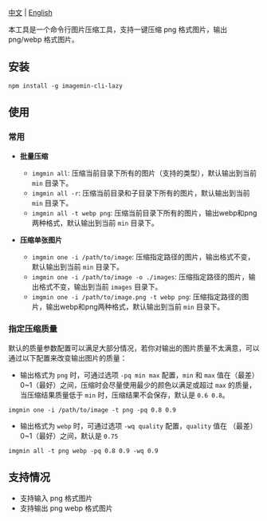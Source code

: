 [中文](./README.zh.md) | [English](./README.md)

本工具是一个命令行图片压缩工具，支持一键压缩 png 格式图片，输出 png/webp 格式图片。

## 安装

```
npm install -g imagemin-cli-lazy
```

## 使用

### 常用

- **批量压缩**

  - `imgmin all`: 压缩当前目录下所有的图片（支持的类型），默认输出到当前 `min` 目录下。
  - `imgmin all -r`: 压缩当前目录和子目录下所有的图片，默认输出到当前 `min` 目录下。
  - `imgmin all -t webp png`: 压缩当前目录下所有的图片，输出webp和png两种格式，默认输出到当前 `min` 目录下。

- **压缩单张图片**

  - `imgmin one -i /path/to/image`: 压缩指定路径的图片，输出格式不变，默认输出到当前 `min` 目录下。
  - `imgmin one -i /path/to/image -o ./images`: 压缩指定路径的图片，输出格式不变，输出到当前 `images` 目录下。
  - `imgmin one -i /path/to/image.png -t webp png`: 压缩指定路径的图片，输出webp和png两种格式，默认输出到当前 `min` 目录下。

### 指定压缩质量

默认的质量参数配置可以满足大部分情况，若你对输出的图片质量不太满意，可以通过以下配置来改变输出图片的质量：

- 输出格式为 `png` 时，可通过选项 `-pq min max` 配置，`min` 和 `max` 值在（最差）0~1（最好）之间，压缩时会尽量使用最少的颜色以满足或超过 `max` 的质量，当压缩结果质量低于 `min` 时，压缩结果不会保存，默认是 `0.6 0.8`。

```
imgmin one -i /path/to/image -t png -pq 0.8 0.9
```

- 输出格式为 `webp` 时，可通过选项 `-wq quality` 配置，`quality` 值在 （最差）0~1（最好）之间，默认是 `0.75`

```
imgmin all -t png webp -pq 0.8 0.9 -wq 0.9
```

## 支持情况

- 支持输入 png 格式图片
- 支持输出 png webp 格式图片